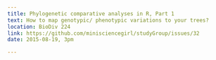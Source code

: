 ```yaml
---
title: Phylogenetic comparative analyses in R, Part 1
text: How to map genotypic/ phenotypic variations to your trees?
location: BioDiv 224
link: https://github.com/minisciencegirl/studyGroup/issues/32
date: 2015-08-19, 3pm

---
```

